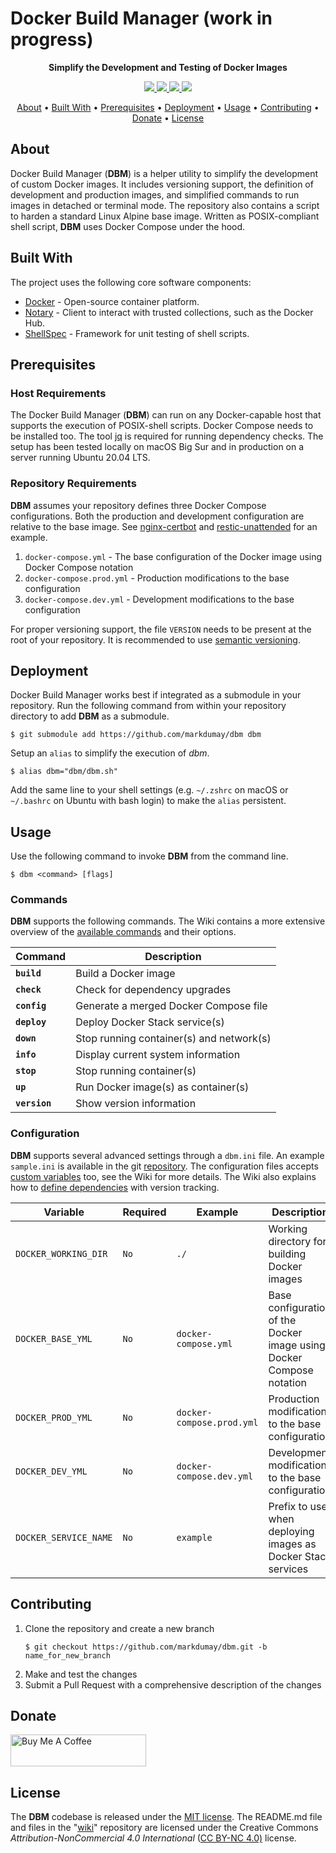 # Docker Build Manager (work in progress)

<!-- Tagline -->
<p align="center">
    <b>Simplify the Development and Testing of Docker Images</b>
    <br />
</p>


<!-- Badges -->
<p align="center">
    <a href="https://github.com/markdumay/dbm/commits/main" alt="Last commit">
        <img src="https://img.shields.io/github/last-commit/markdumay/dbm.svg" />
    </a>
    <a href="https://github.com/markdumay/dbm/issues" alt="Issues">
        <img src="https://img.shields.io/github/issues/markdumay/dbm.svg" />
    </a>
    <a href="https://github.com/markdumay/dbm/pulls" alt="Pulls">
        <img src="https://img.shields.io/github/issues-pr-raw/markdumay/dbm.svg" />
    </a>
    <a href="https://github.com/markdumay/dbm/blob/main/LICENSE" alt="License">
        <img src="https://img.shields.io/github/license/markdumay/dbm" />
    </a>
</p>

<!-- Table of Contents -->
<p align="center">
  <a href="#about">About</a> •
  <a href="#built-with">Built With</a> •
  <a href="#prerequisites">Prerequisites</a> •
  <a href="#deployment">Deployment</a> •
  <a href="#usage">Usage</a> •
  <a href="#contributing">Contributing</a> •
  <a href="#donate">Donate</a> •
  <a href="#license">License</a>
</p>


## About
Docker Build Manager (**DBM**) is a helper utility to simplify the development of custom Docker images. It includes versioning support, the definition of development and production images, and simplified commands to run images in detached or terminal mode. The repository also contains a script to harden a standard Linux Alpine base image. Written as POSIX-compliant shell script, **DBM** uses Docker Compose under the hood.

<!-- TODO: add tutorial deep-link 
Detailed background information is available on the author's [personal blog][blog].
-->

## Built With
The project uses the following core software components:
* [Docker][docker_url] - Open-source container platform.
* [Notary][notary] - Client to interact with trusted collections, such as the Docker Hub.
* [ShellSpec][shellspec] - Framework for unit testing of shell scripts.

## Prerequisites
### Host Requirements
The Docker Build Manager (**DBM**) can run on any Docker-capable host that supports the execution of POSIX-shell scripts. Docker Compose needs to be installed too. The tool [jq][jq_download] is required for running dependency checks. The setup has been tested locally on macOS Big Sur and in production on a server running Ubuntu 20.04 LTS. 

### Repository Requirements
**DBM** assumes your repository defines three Docker Compose configurations. Both the production and development configuration are relative to the base image. See [nginx-certbot][nginx-cerbot] and [restic-unattended][restic-unattended] for an example.
1. `docker-compose.yml` - The base configuration of the Docker image using Docker Compose notation
2. `docker-compose.prod.yml` - Production modifications to the base configuration
3. `docker-compose.dev.yml` - Development modifications to the base configuration

For proper versioning support, the file `VERSION` needs to be present at the root of your repository. It is recommended to use [semantic versioning][semver_url].


## Deployment
Docker Build Manager works best if integrated as a submodule in your repository. Run the following command from within your repository directory to add **DBM** as a submodule.

```console
$ git submodule add https://github.com/markdumay/dbm dbm
```

Setup an `alias` to simplify the execution of *dbm*.
```console
$ alias dbm="dbm/dbm.sh"  
```

Add the same line to your shell settings (e.g. `~/.zshrc` on macOS or `~/.bashrc` on Ubuntu with bash login) to make the `alias` persistent.


## Usage
Use the following command to invoke **DBM** from the command line.

```
$ dbm <command> [flags]
```

### Commands
**DBM** supports the following commands. The Wiki contains a more extensive overview of the [available commands][wiki_commands] and their options.

| Command       | Description |
|---------------|-------------|
| **`build`**   | Build a Docker image |
| **`check`**   | Check for dependency upgrades |
| **`config`**  | Generate a merged Docker Compose file |
| **`deploy`**  | Deploy Docker Stack service(s) |
| **`down`**    | Stop running container(s) and network(s) |
| **`info`**    | Display current system information |
| **`stop`**    | Stop running container(s) |
| **`up`**      | Run Docker image(s) as container(s) |
| **`version`** | Show version information |


### Configuration
**DBM** supports several advanced settings through a `dbm.ini` file. An example `sample.ini` is available in the git [repository][repository]. The configuration files accepts [custom variables][wiki_vars] too, see the Wiki for more details. The Wiki also explains how to [define dependencies][wiki_dependencies] with version tracking.

| Variable              | Required | Example                   | Description |
|-----------------------|----------|---------------------------|-------------|
| `DOCKER_WORKING_DIR`  | `No`     | `./`                      | Working directory for building Docker images |
| `DOCKER_BASE_YML`     | `No`     | `docker-compose.yml`      | Base configuration of the Docker image using Docker Compose notation |
| `DOCKER_PROD_YML`     | `No`     | `docker-compose.prod.yml` | Production modifications to the base configuration |
| `DOCKER_DEV_YML`      | `No`     | `docker-compose.dev.yml`  | Development modifications to the base configuration |
| `DOCKER_SERVICE_NAME` | `No`     | `example`                 | Prefix to use when deploying images as Docker Stack services |


## Contributing
1. Clone the repository and create a new branch 
    ```console
    $ git checkout https://github.com/markdumay/dbm.git -b name_for_new_branch
    ```
2. Make and test the changes
3. Submit a Pull Request with a comprehensive description of the changes


## Donate
<a href="https://www.buymeacoffee.com/markdumay" target="_blank"><img src="https://cdn.buymeacoffee.com/buttons/lato-orange.png" alt="Buy Me A Coffee" style="height: 51px !important;width: 217px !important;"></a>

## License
The **DBM** codebase is released under the [MIT license][license]. The README.md file and files in the "[wiki][wiki]" repository are licensed under the Creative Commons *Attribution-NonCommercial 4.0 International* ([CC BY-NC 4.0)][cc-by-nc-4.0] license.

<!-- MARKDOWN PUBLIC LINKS -->
[docker_url]: https://docker.com
[semver_url]: https://semver.org
[jq_download]: https://stedolan.github.io/jq/download/

<!-- MARKDOWN MAINTAINED LINKS -->
<!-- TODO: add blog link
[blog]: https://markdumay.com
-->
[cc-by-nc-4.0]: https://creativecommons.org/licenses/by-nc/4.0/
[blog]: https://github.com/markdumay
[license]: https://github.com/markdumay/dbm/blob/main/LICENSE
[repository]: https://github.com/markdumay/dbm.git
[nginx-cerbot]: https://github.com/markdumay/nginx-certbot
[restic-unattended]: https://github.com/markdumay/restic-unattended
[notary]: https://github.com/theupdateframework/notary
[shellspec]: https://shellspec.info
[wiki]: https://github.com/markdumay/dbm/wiki/
[wiki_commands]: https://github.com/markdumay/dbm/wiki/Available-Commands
[wiki_dependencies]: https://github.com/markdumay/dbm/wiki/Defining-Dependencies
[wiki_vars]: https://github.com/markdumay/dbm/wiki/Defining-Custom-Variables
